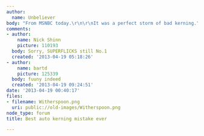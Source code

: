 ```yaml
---
author:
  name: Unbeliever
body: "From MSNBC today.\r\n\r\nIt was a perfect storm of bad kerning."
comments:
- author:
    name: Nick Shinn
    picture: 110193
  body: Sorry, SUPERFLICKS still No.1
  created: '2013-04-19 05:18:26'
- author:
    name: bartd
    picture: 125339
  body: fuuny indeed
  created: '2013-04-19 09:24:51'
date: '2013-04-19 00:40:17'
files:
- filename: Witherspoon.png
  uri: public://old-images/Witherspoon.png
node_type: forum
title: Best auto kerning mistake ever

---
```

